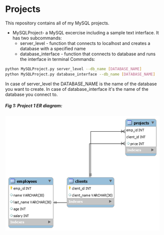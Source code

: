 # Projects

This repository contains all of my MySQL projects.

* MySQLProject- a MySQL excercise including a sample text interface. It has two subcommands:
	* server_level - function that connects to localhost and creates a database with a specified name
	* database_interface - function that connects to database and runs the interface in terminal
Commands:
```.bash
python MySQLProject.py server_level --db_name [DATABASE_NAME]
python MySQLProject.py database_interface --db_name [DATABASE_NAME]
```
In case of server_level the DATABASE_NAME is the name of the database you want to create. In case of database_interface it's the name of the database you connect to.
##### Fig 1: Project 1 ER diagram:
![alt text](er1.png "Confusion matrix")
